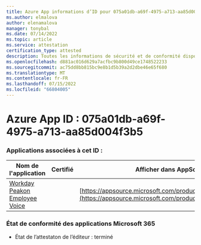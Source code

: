 ```yaml
---
title: Azure App informations d’ID pour 075a01db-a69f-4975-a713-aa85d004f3b5
ms.author: elmalova
author: elenamalova
manager: tonybal
ms.date: 07/14/2022
ms.topic: article
ms.service: attestation
certification_type: attested
description: Toutes les informations de sécurité et de conformité disponibles pour 075a01db-a69f-4975-a713-aa85d004f3b5.
ms.openlocfilehash: d881ac016d629a7acfbc9b800d49ce1748522233
ms.sourcegitcommit: ac75dd8bb815bc9e8b1d5b39a2d2dbe46e65f680
ms.translationtype: MT
ms.contentlocale: fr-FR
ms.lasthandoff: 07/15/2022
ms.locfileid: "66804005"
---
```

# <a name="azure-app-id-075a01db-a69f-4975-a713-aa85d004f3b5"></a>Azure App ID : 075a01db-a69f-4975-a713-aa85d004f3b5


### <a name="apps-associated-with-this-id"></a>Applications associées à cet ID :
| **Nom de l'application** | **Certifié** | **Afficher dans AppSource** |
|--------------|---------------|-----------------------|
| [Workday Peakon Employee Voice](../forward/WA200003453.md) |  | [https://appsource.microsoft.com/product/office/WA200003453](https://appsource.microsoft.com/product/office/WA200003453) |

### <a name="microsoft-365-app-compliance-status"></a>État de conformité des applications Microsoft 365
- État de l’attestaton de l’éditeur : terminé

